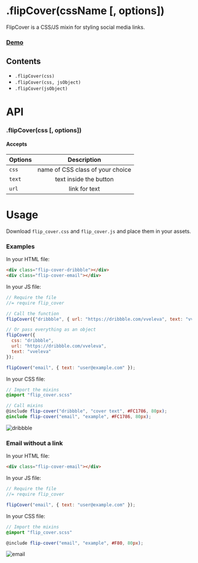 # .flipCover(cssName [, options])

FlipCover is a CSS/JS mixin for styling social media links.

### [Demo](http://codepen.io/vveleva/pen/Areng)


## Contents
- `.flipCover(css)`
- `.flipCover(css, jsObject)`
- `.flipCover(jsObject)`


# API

### .flipCover(css [, options])

#### Accepts

| Options        | Description|
| ------------- |:-------------:|
| `css`      | name of CSS class of your choice |
| `text` | text inside the button      |
| `url`     | link for text      |

# Usage

Download `flip_cover.css` and `flip_cover.js` and place them in your assets.


### Examples

In your HTML file:

```html
<div class="flip-cover-dribbble"></div>
<div class="flip-cover-email"></div>
```

In your JS file:

```js
// Require the file
//= require flip_cover

// Call the function
flipCover({"dribbble", { url: "https://dribbble.com/vveleva", text: "vveleva" });

// Or pass everything as an object
flipCover({
  css: "dribbble",
  url: "https://dribbble.com/vveleva",
  text: "vveleva"
});

flipCover("email", { text: "user@example.com" });

```

In your CSS file:

```scss
// Import the mixins
@import "flip_cover.scss"

// Call mixins
@include flip-cover("dribbble", "cover text", #FC1786, 80px);
@include flip-cover("email", "example", #FC1786, 80px);

```

![dribbble](dribbble)


### Email without a link

In your HTML file:

```html
<div class="flip-cover-email"></div>
```

In your JS file:

```js
// Require the file
//= require flip_cover

flipCover("email", { text: "user@example.com" });
```

In your CSS file:

```scss
// Import the mixins
@import "flip_cover.scss"

@include flip-cover("email", "example", #F80, 80px);
```

![email](email)


[dribbble]: ./screenshots/dribbble.png
[email]: ./screenshots/email.png
